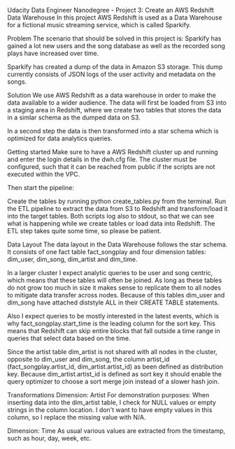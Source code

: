 Udacity Data Engineer Nanodegree - Project 3: Create an AWS Redshift Data Warehouse
In this project AWS Redshift is used as a Data Warehouse for a fictional music streaming service, which is called Sparkify.

Problem
The scenario that should be solved in this project is: Sparkify has gained a lot new users and the song database as well as the recorded song plays have increased over time.

Sparkify has created a dump of the data in Amazon S3 storage. This dump currently consists of JSON logs of the user activity and metadata on the songs.

Solution
We use AWS Redshift as a data warehouse in order to make the data available to a wider audience. The data will first be loaded from S3 into a staging area in Redshift, where we create two tables that stores the data in a simlar schema as the dumped data on S3.

In a second step the data is then transformed into a star schema which is optimized for data analytics queries.

Getting started
Make sure to have a AWS Redshift cluster up and running and enter the login details in the dwh.cfg file. The cluster must be configured, such that it can be reached from public if the scripts are not executed within the VPC.

Then start the pipeline:

Create the tables by running python create_tables.py from the terminal.
Run the ETL pipeline to extract the data from S3 to Redshift and transform/load it into the target tables.
Both scripts log also to stdout, so that we can see what is happening while we create tables or load data into Redshift. The ETL step takes quite some time, so please be patient.

Data Layout
The data layout in the Data Warehouse follows the star schema. It consists of one fact table fact_songplay and four dimension tables: dim_user, dim_song, dim_artist and dim_time.

In a larger cluster I expect analytic queries to be user and song centric, which means that these tables will often be joined. As long as these tables do not grow too much in size it makes sense to replicate them to all nodes to mitigate data transfer across nodes. Because of this tables dim_user and dim_song have attached diststyle ALL in their CREATE TABLE statements.

Also I expect queries to be mostly interested in the latest events, which is why fact_songplay.start_time is the leading column for the sort key. This means that Redshift can skip entire blocks that fall outside a time range in queries that select data based on the time.

Since the artist table dim_artist is not shared with all nodes in the cluster, opposite to dim_user and dim_song, the column artist_id (fact_songplay.artist_id, dim_artist.artist_id) as been defined as distribution key. Because dim_artist.artist_id is defined as sort key it should enable the query optimizer to choose a sort merge join instead of a slower hash join.

Transformations
Dimension: Artist
For demonstration purposes: When inserting data into the dim_artist table, I check for NULL values or empty strings in the column location. I don't want to have empty values in this column, so I replace the missing value with N/A.

Dimension: Time
As usual various values are extracted from the timestamp, such as hour, day, week, etc.